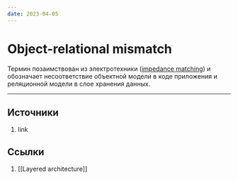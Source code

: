 ```yaml
---
date: 2023-04-05
---
```

# Object-relational mismatch

Термин позаимствован из электротехники ([impedance matching](https://en.wikipedia.org/wiki/Impedance_matching)) и обозначает несоответствие объектной модели в коде приложения и реляционной модели в слое хранения данных.

---

## Источники

1. link

## Ссылки

1. [[Layered architecture]]
